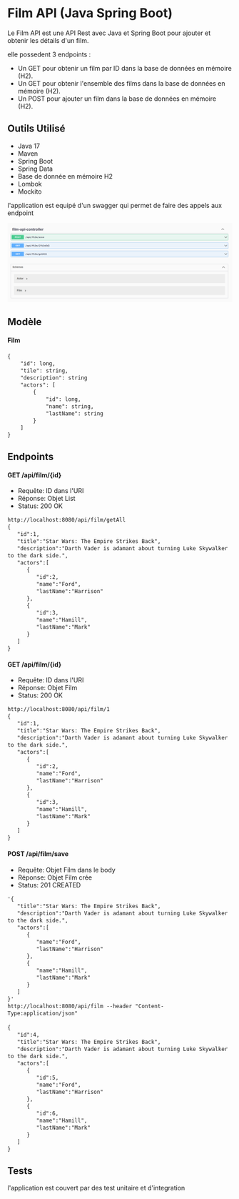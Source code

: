 # Film API (Java Spring Boot)


Le Film API est une API Rest avec Java et Spring Boot
pour ajouter et obtenir les détails d'un film.

elle possedent 3 endpoints :

- Un GET pour obtenir un film par ID dans la base de données en mémoire (H2).
- Un GET pour obtenir l'ensemble des films dans la base de données en mémoire (H2).
- Un POST pour ajouter un film dans la base de données en mémoire (H2).


## Outils Utilisé

- Java 17
- Maven
- Spring Boot
- Spring Data
- Base de donnée en mémoire H2
- Lombok
- Mockito

l'application est equipé d'un swagger qui permet de faire des appels aux endpoint

![img_1.png](img_1.png)

## Modèle

#### Film

```
{
    "id": long,
    "tile": string,
    "description": string
    "actors": [
        {
            "id": long,
            "name": string,
            "lastName": string
        }
    ]
}
```

## Endpoints


#### GET /api/film/{id}

- Requête: ID dans l'URI
- Réponse: Objet List<Film>
- Status: 200 OK

```
http://localhost:8080/api/film/getAll
{
   "id":1,
   "title":"Star Wars: The Empire Strikes Back",
   "description":"Darth Vader is adamant about turning Luke Skywalker to the dark side.",
   "actors":[
      {
         "id":2,
         "name":"Ford",
         "lastName":"Harrison"
      },
      {
         "id":3,
         "name":"Hamill",
         "lastName":"Mark"
      }
   ]
}
```


#### GET /api/film/{id}

- Requête: ID dans l'URI
- Réponse: Objet Film
- Status: 200 OK

```
http://localhost:8080/api/film/1
{
   "id":1,
   "title":"Star Wars: The Empire Strikes Back",
   "description":"Darth Vader is adamant about turning Luke Skywalker to the dark side.",
   "actors":[
      {
         "id":2,
         "name":"Ford",
         "lastName":"Harrison"
      },
      {
         "id":3,
         "name":"Hamill",
         "lastName":"Mark"
      }
   ]
}
```

#### POST /api/film/save

- Requête: Objet Film dans le body
- Réponse: Objet Film crée
- Status: 201 CREATED

```
'{
   "title":"Star Wars: The Empire Strikes Back",
   "description":"Darth Vader is adamant about turning Luke Skywalker to the dark side.",
   "actors":[
      {
         "name":"Ford",
         "lastName":"Harrison"
      },
      {
         "name":"Hamill",
         "lastName":"Mark"
      }
   ]
}'
http://localhost:8080/api/film --header "Content-Type:application/json"

{
   "id":4,
   "title":"Star Wars: The Empire Strikes Back",
   "description":"Darth Vader is adamant about turning Luke Skywalker to the dark side.",
   "actors":[
      {
         "id":5,
         "name":"Ford",
         "lastName":"Harrison"
      },
      {
         "id":6,
         "name":"Hamill",
         "lastName":"Mark"
      }
   ]
}
```

## Tests

l'application est couvert par des test unitaire et d'integration




